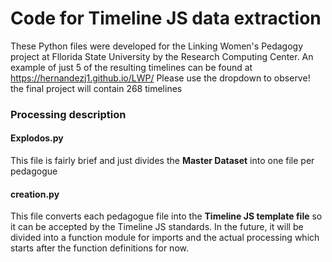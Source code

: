 # Code for Timeline JS data extraction
These Python files were developed for the Linking Women's Pedagogy project at Fllorida State University by the Research Computing Center. 
An example of just 5 of the resulting timelines can be found at https://hernandezj1.github.io/LWP/
Please use the dropdown to observe! the final project will contain 268 timelines

### Processing description

#### Explodos.py 

This file is fairly brief and just divides the __Master Dataset__ into one file per pedagogue

#### creation.py 

This file converts each pedagogue file into the __Timeline JS template file__ so it can be accepted by the Timeline JS standards. In the future, it will be divided into a function module for imports and the actual processing which starts after the function definitions for now. 

